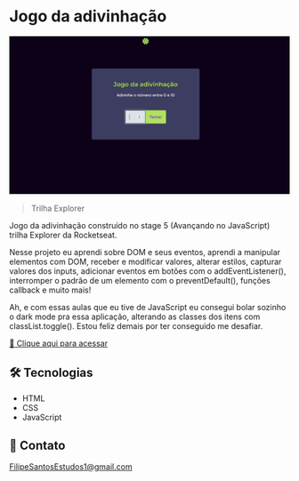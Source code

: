 # Jogo da adivinhação 

![preview](./.github/preview.png)

> Trilha Explorer

Jogo da adivinhação construído no stage 5 (Avançando no JavaScript) trilha Explorer da Rocketseat.

Nesse projeto eu aprendi sobre DOM e seus eventos, aprendi a manipular elementos com DOM, receber e modificar valores, alterar estilos, capturar valores dos inputs, adicionar eventos em botões com o addEventListener(), interromper o padrão de um elemento com o preventDefault(), funções callback e muito mais! 

Ah, e com essas aulas que eu tive de JavaScript eu consegui bolar sozinho o dark mode pra essa aplicação, alterando as classes dos itens com classList.toggle(). Estou feliz demais por ter conseguido me desafiar.



[🔗 Clique aqui para acessar](https://filipesantos07.github.io/Jogo-adivinhacao-Stage-5-Rocketseat/)

## 🛠️ Tecnologias

- HTML
- CSS
- JavaScript

## 💛 Contato

FilipeSantosEstudos1@gmail.com
